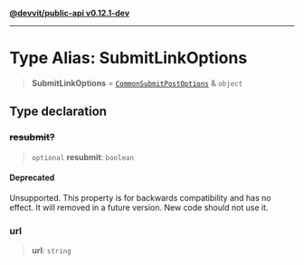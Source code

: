[**@devvit/public-api v0.12.1-dev**](../../README.md)

---

# Type Alias: SubmitLinkOptions

> **SubmitLinkOptions** = [`CommonSubmitPostOptions`](CommonSubmitPostOptions.md) & `object`

## Type declaration

### ~~resubmit?~~

> `optional` **resubmit**: `boolean`

#### Deprecated

Unsupported. This property is for backwards compatibility and
has no effect. It will removed in a future version. New code should not
use it.

### url

> **url**: `string`
